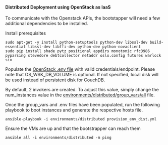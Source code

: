 <!--
#
# Licensed to the Apache Software Foundation (ASF) under one or more contributor
# license agreements.  See the NOTICE file distributed with this work for additional
# information regarding copyright ownership.  The ASF licenses this file to you
# under the Apache License, Version 2.0 (the # "License"); you may not use this
# file except in compliance with the License.  You may obtain a copy of the License
# at:
#
# http://www.apache.org/licenses/LICENSE-2.0
#
# Unless required by applicable law or agreed to in writing, software distributed
# under the License is distributed on an "AS IS" BASIS, WITHOUT WARRANTIES OR
# CONDITIONS OF ANY KIND, either express or implied.  See the License for the
# specific language governing permissions and limitations under the License.
#
-->
#### Distributed Deployment using OpenStack as IaaS

To communicate with the Openstack APIs, the bootstapper will need a few additional dependencies to be installed.

Install prerequisites
```
sudo apt-get -y install python-setuptools python-dev libssl-dev build-essential libssl-dev libffi-dev python-dev python-novaclient
sudo pip install shade pytz positional appdirs monotonic rfc3986 pyparsing stevedore debtcollector netaddr oslo.config futures warlock six
```

Populate the [OpenStack .env file](openstack.env) with valid credentials/endpoint. Please note that OS_WSK_DB_VOLUME is optional. If not specified, local disk will be used instead of persistent disk for CouchDB.

By default, 2 invokers are created. To adjust this value, simply change the num_instances value in the [environments/distributed/group_vars/all](environments/distributed/group_vars/all:67) file.

Once the group_vars and .env files have been populated, run the following playbook to boot instances and generate the respective hosts file.
```
ansible-playbook -i environments/distributed provision_env_dist.yml
```

Ensure the VMs are up and that the bootstrapper can reach them
```
ansible all -i environments/distributed -m ping
```
